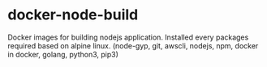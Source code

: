 # docker-node-build
Docker images for building nodejs application. Installed every packages required based on alpine linux. (node-gyp, git, awscli, nodejs, npm, docker in docker, golang, python3, pip3)
